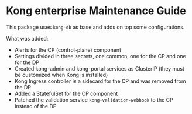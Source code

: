 # Kong enterprise Maintenance Guide

This package uses `kong-db` as base and adds on top some configurations.

What was added:

- Alerts for the CP (control-plane) component
- Settings divided in three secrets, one common, one for the CP and one for the DP
- Created kong-admin and kong-portal services as ClusterIP (they must be customized when Kong is installed)
- Kong Ingress controller is a sidecard for the CP and was removed from the DP
- Added a StatefulSet for the CP component
- Patched the validation service `kong-validation-webhook` to the CP instead of the DP
